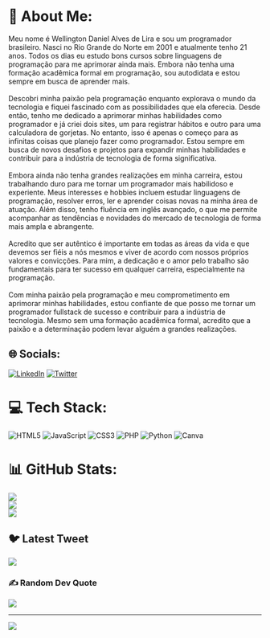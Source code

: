 # 💫 About Me:
Meu nome é Wellington Daniel Alves de Lira e sou um programador brasileiro. Nasci no Rio Grande do Norte em 2001 e atualmente tenho 21 anos. Todos os dias eu estudo bons cursos sobre linguagens de programação para me aprimorar ainda mais. Embora não tenha uma formação acadêmica formal em programação, sou autodidata e estou sempre em busca de aprender mais.<br><br>Descobri minha paixão pela programação enquanto explorava o mundo da tecnologia e fiquei fascinado com as possibilidades que ela oferecia. Desde então, tenho me dedicado a aprimorar minhas habilidades como programador e já criei dois sites, um para registrar hábitos e outro para uma calculadora de gorjetas. No entanto, isso é apenas o começo para as infinitas coisas que planejo fazer como programador. Estou sempre em busca de novos desafios e projetos para expandir minhas habilidades e contribuir para a indústria de tecnologia de forma significativa.<br><br>Embora ainda não tenha grandes realizações em minha carreira, estou trabalhando duro para me tornar um programador mais habilidoso e experiente. Meus interesses e hobbies incluem estudar linguagens de programação, resolver erros, ler e aprender coisas novas na minha área de atuação. Além disso, tenho fluência em inglês avançado, o que me permite acompanhar as tendências e novidades do mercado de tecnologia de forma mais ampla e abrangente.<br><br>Acredito que ser autêntico é importante em todas as áreas da vida e que devemos ser fiéis a nós mesmos e viver de acordo com nossos próprios valores e convicções. Para mim, a dedicação e o amor pelo trabalho são fundamentais para ter sucesso em qualquer carreira, especialmente na programação.<br><br>Com minha paixão pela programação e meu comprometimento em aprimorar minhas habilidades, estou confiante de que posso me tornar um programador fullstack de sucesso e contribuir para a indústria de tecnologia. Mesmo sem uma formação acadêmica formal, acredito que a paixão e a determinação podem levar alguém a grandes realizações.


## 🌐 Socials:
[![LinkedIn](https://img.shields.io/badge/LinkedIn-%230077B5.svg?logo=linkedin&logoColor=white)](https://linkedin.com/in/https://www.linkedin.com/in/daniel-lira-8b2027240/) [![Twitter](https://img.shields.io/badge/Twitter-%231DA1F2.svg?logo=Twitter&logoColor=white)](https://twitter.com/https://twitter.com/Dnllira) 

# 💻 Tech Stack:
![HTML5](https://img.shields.io/badge/html5-%23E34F26.svg?style=for-the-badge&logo=html5&logoColor=white) ![JavaScript](https://img.shields.io/badge/javascript-%23323330.svg?style=for-the-badge&logo=javascript&logoColor=%23F7DF1E) ![CSS3](https://img.shields.io/badge/css3-%231572B6.svg?style=for-the-badge&logo=css3&logoColor=white) ![PHP](https://img.shields.io/badge/php-%23777BB4.svg?style=for-the-badge&logo=php&logoColor=white) ![Python](https://img.shields.io/badge/python-3670A0?style=for-the-badge&logo=python&logoColor=ffdd54) ![Canva](https://img.shields.io/badge/Canva-%2300C4CC.svg?style=for-the-badge&logo=Canva&logoColor=white)
# 📊 GitHub Stats:
![](https://github-readme-stats.vercel.app/api?username=Danielalveslira&theme=radical&hide_border=false&include_all_commits=true&count_private=false)<br/>
![](https://github-readme-streak-stats.herokuapp.com/?user=Danielalveslira&theme=radical&hide_border=false)<br/>
![](https://github-readme-stats.vercel.app/api/top-langs/?username=Danielalveslira&theme=radical&hide_border=false&include_all_commits=true&count_private=false&layout=compact)

## 🐦 Latest Tweet
[![](https://gtce.itsvg.in/api?username=https://twitter.com/Dnllira)](https://github.com/VishwaGauravIn/github-twitter-card-embed)

### ✍️ Random Dev Quote
![](https://quotes-github-readme.vercel.app/api?type=horizontal&theme=radical)

---
[![](https://visitcount.itsvg.in/api?id=Danielalveslira&icon=0&color=0)](https://visitcount.itsvg.in)

<!-- Proudly created with GPRM ( https://gprm.itsvg.in ) -->
